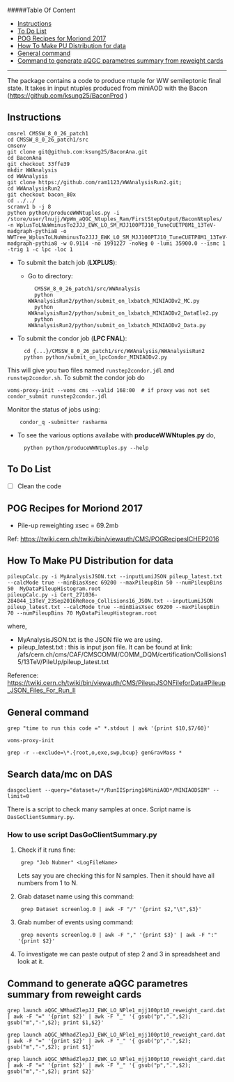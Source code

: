 #####Table Of Content

* [Instructions](#instructions)
* [To Do List](#to-do-list)
* [POG Recipes for Moriond 2017](#pog-recipes-for-moriond-2017)
* [How To Make PU Distribution for data](#how-to-make-pu-distribution-for-data)
* [General command](#general-command)
* [Command to generate aQGC parametres summary from reweight cards](#command-to-generate-aQGC-parametres-summary-from-reweight-cards)

---
The package contains a code to produce ntuple for WW semileptonic final state.
It takes in input ntuples produced from miniAOD with the Bacon (https://github.com/ksung25/BaconProd )


## Instructions

	cmsrel CMSSW_8_0_26_patch1
	cd CMSSW_8_0_26_patch1/src
	cmsenv
	git clone git@github.com:ksung25/BaconAna.git
	cd BaconAna
	git checkout 33ffe39
	mkdir WWAnalysis
	cd WWAnalysis
	git clone https://github.com/ram1123/WWAnalysisRun2.git;
	cd WWAnalysisRun2
	git checkout bacon_80x
	cd ../../
	scramv1 b -j 8
	python python/produceWWNtuples.py -i /store/user/lnujj/WpWm_aQGC_Ntuples_Ram/FirstStepOutput/BaconNtuples/ -n WplusToLNuWminusTo2JJJ_EWK_LO_SM_MJJ100PTJ10_TuneCUETP8M1_13TeV-madgraph-pythia8 -o WWTree_WplusToLNuWminusTo2JJJ_EWK_LO_SM_MJJ100PTJ10_TuneCUETP8M1_13TeV-madgraph-pythia8 -w 0.9114 -no 1991227 -noNeg 0 -lumi 35900.0 --ismc 1 -trig 1 -c lpc -loc 1 

* To submit the batch job (**LXPLUS**):
	* Go to directory:

			CMSSW_8_0_26_patch1/src/WWAnalysis
			python WWAnalysisRun2/python/submit_on_lxbatch_MINIAODv2_MC.py
			python WWAnalysisRun2/python/submit_on_lxbatch_MINIAODv2_DataEle2.py
			python WWAnalysisRun2/python/submit_on_lxbatch_MINIAODv2_Data.py

* To submit the condor job (**LPC FNAL**):

		cd {...}/CMSSW_8_0_26_patch1/src/WWAnalysis/WWAnalysisRun2
		python python/submit_on_lpcCondor_MINIAODv2.py

This will give you two files named `runstep2condor.jdl` and `runstep2condor.sh`. To submit the condor job do

	voms-proxy-init --voms cms --valid 168:00  # if proxy was not set
	condor_submit runstep2condor.jdl

Monitor the status of jobs using:

		condor_q -submitter rasharma

* To see the various options availabe with **produceWWNtuples.py** do,

		python python/produceWWNtuples.py --help

## To Do List
- [ ] Clean the code

## POG Recipes for Moriond 2017

* Pile-up reweighting xsec = 69.2mb

Ref: https://twiki.cern.ch/twiki/bin/viewauth/CMS/POGRecipesICHEP2016

## How To Make PU Distribution for data

	pileupCalc.py -i MyAnalysisJSON.txt --inputLumiJSON pileup_latest.txt  --calcMode true --minBiasXsec 69200 --maxPileupBin 50 --numPileupBins 50  MyDataPileupHistogram.root
	pileupCalc.py -i Cert_271036-284044_13TeV_23Sep2016ReReco_Collisions16_JSON.txt --inputLumiJSON pileup_latest.txt --calcMode true --minBiasXsec 69200 --maxPileupBin 70 --numPileupBins 70 MyDataPileupHistogram.root

where,
* MyAnalysisJSON.txt is the JSON file we are using.
* pileup_latest.txt : this is input json file. It can be found at link: /afs/cern.ch/cms/CAF/CMSCOMM/COMM_DQM/certification/Collisions15/13TeV/PileUp/pileup_latest.txt

Reference: https://twiki.cern.ch/twiki/bin/viewauth/CMS/PileupJSONFileforData#Pileup_JSON_Files_For_Run_II



## General command

	grep "time to run this code =" *.stdout | awk '{print $10,$7/60}'

	voms-proxy-init

	grep -r --exclude=\*.{root,o,exe,swp,bcup} genGravMass *

## Search data/mc on DAS

	dasgoclient --query="dataset=/*/RunIISpring16MiniAOD*/MINIAODSIM" --limit=0

There is a script to check many samples at once. Script name is `DasGoClientSummary.py`.

### How to use script DasGoClientSummary.py

1. Check if it runs fine:

		grep "Job Nubmer" <LogFileName>
   
   Lets say you are checking this for N samples. Then it should have all numbers from 1 to N.

2. Grab dataset name using this command:

		grep Dataset screenlog.0 | awk -F "/" '{print $2,"\t",$3}'

3. Grab number of events using command:

		grep nevents screenlog.0 | awk -F "," '{print $3}' | awk -F ":" '{print $2}'

4. To investigate we can paste output of step 2 and 3 in spreadsheet and look at it.
## Command to generate aQGC parametres summary from reweight cards

	grep launch aQGC_WMhadZlepJJ_EWK_LO_NPle1_mjj100pt10_reweight_card.dat | awk -F "=" '{print $2}' | awk -F "_" '{ gsub("p",".",$2); gsub("m","-",$2); print $1,$2}'

	grep launch aQGC_WMhadZlepJJ_EWK_LO_NPle1_mjj100pt10_reweight_card.dat | awk -F "=" '{print $2}' | awk -F "_" '{ gsub("p",".",$2); gsub("m","-",$2); print $1}'

	grep launch aQGC_WMhadZlepJJ_EWK_LO_NPle1_mjj100pt10_reweight_card.dat | awk -F "=" '{print $2}' | awk -F "_" '{ gsub("p",".",$2); gsub("m","-",$2); print $2}'
